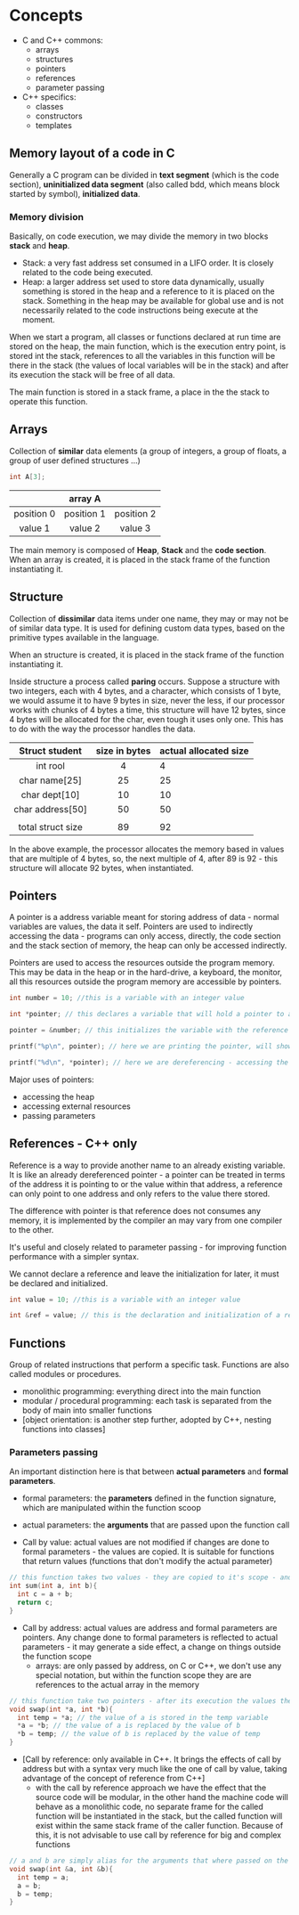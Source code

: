 # Concepts

- C and C++ commons:
  - arrays
  - structures
  - pointers
  - references
  - parameter passing
- C++ specifics:
  - classes
  - constructors
  - templates

## Memory layout of a code in C

Generally a C program can be divided in **text segment** (which is the code section), **uninitialized data segment** (also called bdd, which means block started by symbol), **initialized data**.

### Memory division

Basically, on code execution, we may divide the memory in two blocks **stack** and **heap**.

- Stack: a very fast address set consumed in a LIFO order. It is closely related to the code being executed.
- Heap: a larger address set used to store data dynamically, usually something is stored in the heap and a reference to it is placed on the stack. Something in the heap may be available for global use and is not necessarily related to the code instructions being execute at the moment.

When we start a program, all classes or functions declared at run time are stored on the heap, the main function, which is the execution entry point, is stored int the stack, references to all the variables in this function will be there in the stack (the values of local variables will be in the stack) and after its execution the stack will be free of all data.

The main function is stored in a stack frame, a place in the the stack to operate this function.

## Arrays

Collection of **similar** data elements (a group of integers, a group of floats, a group of user defined structures ...)

```c
int A[3];
```

|            |   array A  |            |
|:----------:|:----------:|:----------:|
| position 0 | position 1 | position 2 |
| value 1    | value 2    | value 3    |

The main memory is composed of **Heap**, **Stack** and the **code section**.
When an array is created, it is placed in the stack frame of the function instantiating it.

## Structure

Collection of **dissimilar** data items under one name, they may or may not be of similar data type. It is used for defining custom data types, based on the primitive types available in the language.

When an structure is created, it is placed in the stack frame of the function instantiating it.

Inside structure a process called **paring** occurs. Suppose a structure with two integers, each with 4 bytes, and a character, which consists of 1 byte, we would assume it to have 9 bytes in size, never the less, if our processor works with chunks of 4 bytes a time, this structure will have 12 bytes, since 4 bytes will be allocated for the char, even tough it uses only one. This has to do with the way the processor handles the data.

|   Struct student  | size in bytes | actual allocated size |
|:-----------------:|:-------------:|-----------------------|
| int rool          | 4             | 4                     |
| char name[25]     | 25            | 25                    |
| char dept[10]     | 10            | 10                    |
| char address[50]  | 50            | 50                    |
|                   |               |                       |
| total struct size | 89            | 92                    |

In the above example, the processor allocates the memory based in values that are multiple of 4 bytes, so, the next multiple of 4, after 89 is 92 - this structure will allocate 92 bytes, when instantiated.

## Pointers

A pointer is a address variable meant for storing address of data - normal variables are values, the data it self. Pointers are used to indirectly accessing the data - programs can only access, directly, the code section and the stack section of memory, the heap can only be accessed indirectly.

Pointers are used to access the resources outside the program memory. This may be data in the heap or in the hard-drive, a keyboard, the monitor, all this resources outside the program memory are accessible by pointers.

```c
int number = 10; //this is a variable with an integer value

int *pointer; // this declares a variable that will hold a pointer to an integer

pointer = &number; // this initializes the variable with the reference (the address) of an integer

printf("%p\n", pointer); // here we are printing the pointer, will show the address it is pointing to

printf("%d\n", *pointer); // here we are dereferencing - accessing the value of the pointer reference - will show 10
``` 

Major uses of pointers:

- accessing the heap
- accessing external resources
- passing parameters

## References - C++ only

Reference is a way to provide another name to an already existing variable. It is like an already dereferenced pointer - a pointer can be treated in terms of the address it is pointing to or the value within that address, a reference can only point to one address and only refers to the value there stored.

The difference with pointer is that reference does not consumes any memory, it is implemented by the compiler an may vary from one compiler to the other.

It's useful and closely related to parameter passing - for improving function performance with a simpler syntax.

We cannot declare a reference and leave the initialization for later, it must be declared and initialized.

```c++
int value = 10; //this is a variable with an integer value

int &ref = value; // this is the declaration and initialization of a reference to value
```

## Functions

Group of related instructions that perform a specific task. Functions are also called modules or procedures.

- monolithic programming: everything direct into the main function
- modular / procedural programming: each task is separated from the body of main into smaller functions
- [object orientation: is another step further, adopted by C++, nesting functions into classes]

### Parameters passing

An important distinction here is that between **actual parameters** and **formal parameters**.

- formal parameters: the **parameters** defined in the function signature, which are manipulated within the function scoop
- actual parameters: the **arguments** that are passed upon the function call

- Call by value: actual values are not modified if changes are done to formal parameters - the values are copied. It is suitable for functions that return values (functions that don't modify the actual parameter)
```c
// this function takes two values - they are copied to it's scope - and returns a third value
int sum(int a, int b){
  int c = a + b;
  return c;
}
```

- Call by address: actual values are address and formal parameters are pointers. Any change done to formal parameters is reflected to actual parameters - it may generate a side effect, a change on things outside the function scope
  - arrays: are only passed by address, on C or C++, we don't use any special notation, but within the function scope they are are references to the actual array in the memory
```c
// this function take two pointers - after its execution the values the pointer are referencing will not be the same - on calling this function, if we are passing values from variables that actually hold values, not pointer, we must reference them (&variable_name) to get the address to the value
void swap(int *a, int *b){
  int temp = *a; // the value of a is stored in the temp variable
  *a = *b; // the value of a is replaced by the value of b
  *b = temp; // the value of b is replaced by the value of temp
}
```
- [Call by reference: only available in C++. It brings the effects of call by address but with a syntax very much like the one of call by value, taking advantage of the concept of reference from C++]
  - with the call by reference approach we have the effect that the source code will be modular, in the other hand the machine code will behave as a monolithic code, no separate frame for the called function will be instantiated in the stack, but the called function will exist within the same stack frame of the caller function. Because of this, it is not advisable to use call by reference for big and complex functions
```c++
// a and b are simply alias for the arguments that where passed on the function call - on calling the function we just need to make sure we are passing integer type values
void swap(int &a, int &b){
  int temp = a;
  a = b;
  b = temp;
}
```
